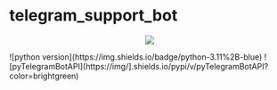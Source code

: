 # telegram_support_bot

<p align="center">
  <a href="https://github.com/japanse-samurai">
    <img src="https://readme-typing-svg.herokuapp.com?color=00FF00&center=true&vCenter=true&lines=small+support+bot+1.0.0+ver;use+simple+codes;MIT+LICENSE;pytelegrambotapi+or+telebot;panel+for+admins%E2%9C%A8" />
  </a>
</p>
![python version](https://img.shields.io/badge/python-3.11%2B-blue)
![pyTelegramBotAPI](https://img/].shields.io/pypi/v/pyTelegramBotAPI?color=brightgreen)
